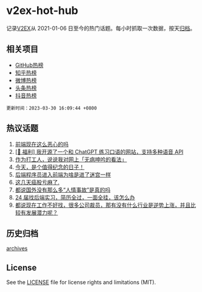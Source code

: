 # v2ex-hot-hub

 记录[V2EX](https://www.v2ex.com/)从 2021-01-06 日至今的热门话题。每小时抓取一次数据，按天[归档](archives)。
 
 ## 相关项目

- [GitHub热榜](https://github.com/lonnyzhang423/github-hot-hub)
- [知乎热榜](https://github.com/lonnyzhang423/zhihu-hot-hub)
- [微博热榜](https://github.com/lonnyzhang423/weibo-hot-hub)
- [头条热榜](https://github.com/lonnyzhang423/toutiao-hot-hub)
- [抖音热榜](https://github.com/lonnyzhang423/douyin-hot-hub)


 `更新时间：2023-03-30 16:09:44 +0800`

## 热议话题

1. [前端现在这么恶心的吗](https://www.v2ex.com/t/928203)
1. [[🎉 福利] 我开源了一个和 ChatGPT 练习口语的网站，支持多种语音 API](https://www.v2ex.com/t/928200)
1. [作为打工人，说说我对网上「无病呻吟的看法」](https://www.v2ex.com/t/928252)
1. [今天，是个值得纪念的日子！](https://www.v2ex.com/t/928440)
1. [后端程序员进入前端为啥是进了迷宫一样](https://www.v2ex.com/t/928258)
1. [这几天癌股亏麻了.](https://www.v2ex.com/t/928378)
1. [都说国外没有那么多“人情事故”是真的吗](https://www.v2ex.com/t/928291)
1. [24 届找后端实习，简历全过，一面全挂，该怎么办](https://www.v2ex.com/t/928195)
1. [都说现在工作不好找，很多公司裁员，那有没有什么行业是逆势上涨，并且比较有发展潜力呢？](https://www.v2ex.com/t/928361)

## 历史归档

[archives](archives)

## License

See the [LICENSE](LICENSE) file for license rights and limitations (MIT).

